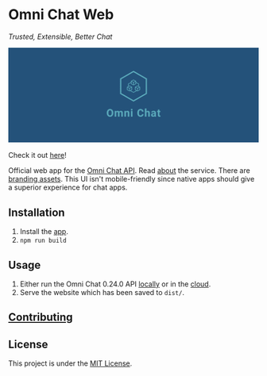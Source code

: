 # Omni Chat Web

_Trusted, Extensible, Better Chat_

![Cover](docs/cover.png)

Check it out [here](https://neelkamath.github.io/omni-chat-web)!

Official web app for the [Omni Chat API](https://github.com/neelkamath/omni-chat-backend). Read [about](https://github.com/neelkamath/omni-chat-backend/blob/v0.24.0/docs/about.md) the service. There are [branding assets](https://github.com/neelkamath/omni-chat-backend/tree/v0.24.0/branding). This UI isn't mobile-friendly since native apps should give a superior experience for chat apps.

## Installation

1. Install the [app](docs/install.md).
1. `npm run build`

## Usage

1. Either run the Omni Chat 0.24.0 API [locally](https://github.com/neelkamath/omni-chat-backend/blob/v0.24.0/docs/docker-compose.md) or in the [cloud](https://github.com/neelkamath/omni-chat-backend/blob/v0.24.0/docs/cloud.md).
1. Serve the website which has been saved to `dist/`.

## [Contributing](docs/CONTRIBUTING.md)

## License

This project is under the [MIT License](LICENSE).

